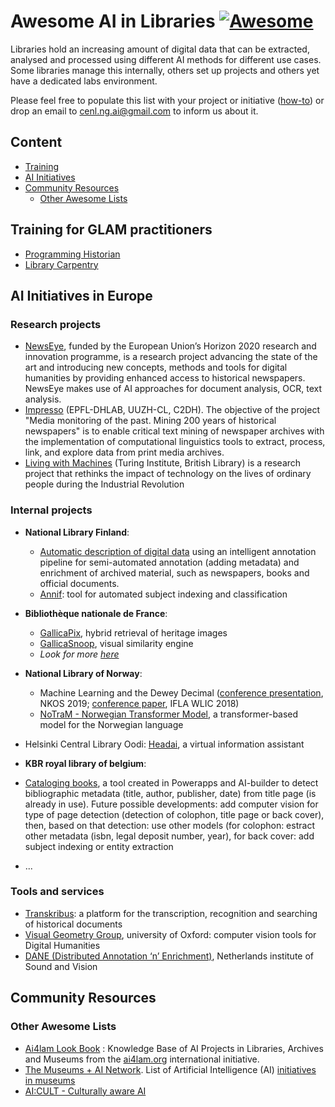<!--lint ignore awesome-github-->
# Awesome AI in Libraries [![Awesome](https://awesome.re/badge.svg)](https://awesome.re)

Libraries hold an increasing amount of digital data that can be extracted, analysed and processed using different AI methods for different use cases. Some libraries manage this internally, others set up projects and others yet have a dedicated labs environment.

Please feel free to populate this list with your project or initiative ([how-to](https://github.com/sindresorhus/awesome/blob/main/contributing.md)) or drop an email to cenl.ng.ai@gmail.com to inform us about it.

## Content
* [Training](#training-for-GLAM-practitioners)
* [AI Initiatives](#ai-initiatives)
* [Community Resources](#community-resources)
  * [Other Awesome Lists](#other-awesome-lists)


## Training for GLAM practitioners
- [Programming Historian](https://programminghistorian.org/)
- [Library Carpentry](https://librarycarpentry.org/)

## AI Initiatives in Europe

### Research projects
- [NewsEye](https://www.newseye.eu/), funded by the European Union’s Horizon 2020 research and innovation programme, is a research project advancing the state of the art and introducing new concepts, methods and tools for digital humanities by providing enhanced access to historical newspapers. NewsEye makes use of AI approaches for document analysis, OCR, text analysis.
- [Impresso](https://impresso-project.ch/) (EPFL-DHLAB, UUZH-CL, C2DH). The objective of the project "Media monitoring of the past. Mining 200 years of historical newspapers" is to enable critical text mining of newspaper archives with the implementation of computational linguistics tools to extract, process, link, and explore data from print media archives.
- [Living with Machines](https://livingwithmachines.ac.uk/) (Turing Institute, British Library) is a research project that rethinks the impact of technology on the lives of ordinary people during the Industrial Revolution

### Internal projects
- **National Library Finland**:
  - [Automatic description of digital data](https://www.cenl.org/national-library-finland-high-performance-digitisation-giving-a-boost-to-the-description-of-digital-data/) using an intelligent annotation pipeline for semi-automated annotation (adding metadata) and enrichment of archived material, such as newspapers, books and official documents.
  - [Annif](https://annif.org/): tool for automated subject indexing and classification
- **Bibliothèque nationale de France**: 
  - [GallicaPix](https://gallicapix.bnf.fr/), hybrid retrieval of heritage images 
  - [GallicaSnoop](https://snoop.inria.fr/bnf/login), visual similarity engine
  - *Look for more [here](https://github.com/CENL-Network-Group-AI/awesome-list/blob/main/BnF.md)*
- **National Library of Norway**:
  - Machine Learning and the Dewey Decimal ([conference presentation](https://nkos-eu.github.io/2019/content/NKOS2019-presentation-wetjen.pdf), NKOS 2019; [conference paper](http://library.ifla.org/id/eprint/2216), IFLA WLIC 2018)
  - [NoTraM - Norwegian Transformer Model](https://github.com/NBAiLab/notram), a transformer-based model for the Norwegian language
- Helsinki Central Library Oodi:  [Headai](https://medium.com/headai-customer-stories/customer-story-oodi-1d1ef2554bb6), a virtual information assistant 
- **KBR royal library of belgium**: 
- [Cataloging books](https://www.realdolmen.com/en/case-study/artificial-intelligence-helps-royal-library-of-belgium), a tool created in Powerapps and AI-builder to detect bibliographic metadata (title, author, publisher, date) from title page (is already in use). Future possible developments: add computer vision for type of page detection (detection of colophon, title page or back cover), then, based on that detection: use other models (for colophon: estract other metadata (isbn, legal deposit number, year), for back cover: add subject indexing or entity extraction

- ...


### Tools and services 
- [Transkribus](https://readcoop.eu/transkribus/): a platform for the transcription, recognition and searching of historical documents
- [Visual Geometry Group](https://www.robots.ox.ac.uk/~vgg/), university of Oxford: computer vision tools for Digital Humanities
- [DANE (Distributed Annotation ‘n’ Enrichment)](https://dane.readthedocs.io/en/latest/index.html), Netherlands institute of Sound and Vision 

## Community Resources

### Other Awesome Lists
- [Ai4lam Look Book](https://docs.google.com/presentation/d/1iWG9RpPaMlikUAe8mfVlYQeoCiNH8ct2ILFtbMI7P_o/edit#slide=id.p) : Knowledge Base of AI 
Projects in Libraries, Archives and Museums from the [ai4lam.org](https://sites.google.com/view/ai4lam) international initiative.
- [The Museums + AI Network](https://themuseumsai.network/about). List of Artificial Intelligence (AI) [initiatives in museums](https://docs.google.com/spreadsheets/d/1A7IVnucQZ0ICxYSOCjqQ1oV3xGgNzDKtIYGrk6smV7w/edit#gid=0)
- [AI:CULT - Culturally aware AI](https://www.cultural-ai.nl/projects/aicult-culturally-aware-ai)


